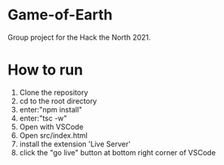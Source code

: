 # Game-of-Earth

Group project for the Hack the North 2021.

# How to run

1. Clone the repository
2. cd to the root directory
3. enter:"npm install"
4. enter:"tsc -w"
5. Open with VSCode
6. Open src/index.html
7. install the extension 'Live Server'
8. click the "go live" button at bottom right corner of VSCode
